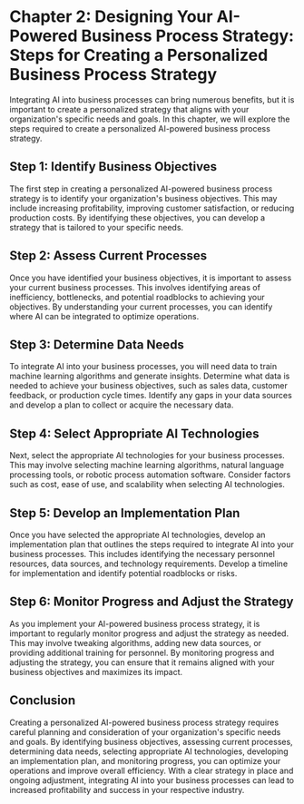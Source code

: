 Chapter 2: Designing Your AI-Powered Business Process Strategy: Steps for Creating a Personalized Business Process Strategy
===========================================================================================================================

Integrating AI into business processes can bring numerous benefits, but it is important to create a personalized strategy that aligns with your organization's specific needs and goals. In this chapter, we will explore the steps required to create a personalized AI-powered business process strategy.

Step 1: Identify Business Objectives
------------------------------------

The first step in creating a personalized AI-powered business process strategy is to identify your organization's business objectives. This may include increasing profitability, improving customer satisfaction, or reducing production costs. By identifying these objectives, you can develop a strategy that is tailored to your specific needs.

Step 2: Assess Current Processes
--------------------------------

Once you have identified your business objectives, it is important to assess your current business processes. This involves identifying areas of inefficiency, bottlenecks, and potential roadblocks to achieving your objectives. By understanding your current processes, you can identify where AI can be integrated to optimize operations.

Step 3: Determine Data Needs
----------------------------

To integrate AI into your business processes, you will need data to train machine learning algorithms and generate insights. Determine what data is needed to achieve your business objectives, such as sales data, customer feedback, or production cycle times. Identify any gaps in your data sources and develop a plan to collect or acquire the necessary data.

Step 4: Select Appropriate AI Technologies
------------------------------------------

Next, select the appropriate AI technologies for your business processes. This may involve selecting machine learning algorithms, natural language processing tools, or robotic process automation software. Consider factors such as cost, ease of use, and scalability when selecting AI technologies.

Step 5: Develop an Implementation Plan
--------------------------------------

Once you have selected the appropriate AI technologies, develop an implementation plan that outlines the steps required to integrate AI into your business processes. This includes identifying the necessary personnel resources, data sources, and technology requirements. Develop a timeline for implementation and identify potential roadblocks or risks.

Step 6: Monitor Progress and Adjust the Strategy
------------------------------------------------

As you implement your AI-powered business process strategy, it is important to regularly monitor progress and adjust the strategy as needed. This may involve tweaking algorithms, adding new data sources, or providing additional training for personnel. By monitoring progress and adjusting the strategy, you can ensure that it remains aligned with your business objectives and maximizes its impact.

Conclusion
----------

Creating a personalized AI-powered business process strategy requires careful planning and consideration of your organization's specific needs and goals. By identifying business objectives, assessing current processes, determining data needs, selecting appropriate AI technologies, developing an implementation plan, and monitoring progress, you can optimize your operations and improve overall efficiency. With a clear strategy in place and ongoing adjustment, integrating AI into your business processes can lead to increased profitability and success in your respective industry.
